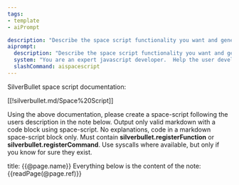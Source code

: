 ```yaml
---
tags:
- template
- aiPrompt

description: "Describe the space script functionality you want and generate it"
aiprompt:
  description: "Describe the space script functionality you want and generate it"
  system: "You are an expert javascript developer.  Help the user develop new functionality for their personal note taking tool."
  slashCommand: aispacescript
---
```


SilverBullet space script documentation:

[[!silverbullet.md/Space%20Script]]

Using the above documentation, please create a space-script following the users description in the note below.  Output only valid markdown with a code block using space-script.  No explanations, code in a markdown space-script block only.  Must contain **silverbullet.registerFunction** or **silverbullet.registerCommand**. Use syscalls where available, but only if you know for sure they exist.

title: {{@page.name}}
Everything below is the content of the note: 
{{readPage(@page.ref)}}